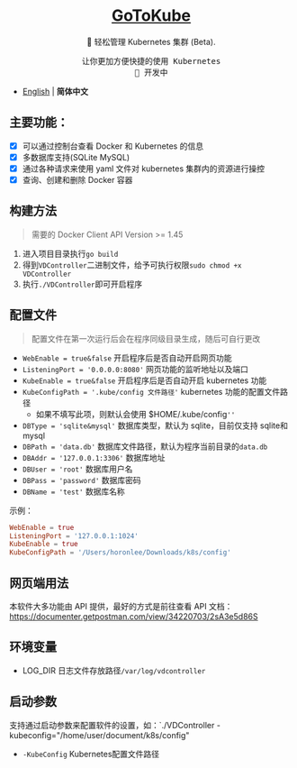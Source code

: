 <h1 align="center">
<a href="https://blog.horonlee.com">GoToKube</a>
</h1>

<p align="center">
🐳 轻松管理 Kubernetes 集群 (Beta).
</p>

<pre align="center">
让你更加方便快捷的使用 Kubernetes
🧪 开发中
</pre>

- [English](./README.en-US.md) | **简体中文**

## 主要功能：
- [x] 可以通过控制台查看 Docker 和 Kubernetes 的信息
- [x] 多数据库支持(SQLite MySQL)
- [x] 通过各种请求来使用 yaml 文件对 kubernetes 集群内的资源进行操控
- [x] 查询、创建和删除 Docker 容器

## 构建方法

> 需要的 Docker Client API Version >= 1.45

1. 进入项目目录执行`go build`
2. 得到`VDController`二进制文件，给予可执行权限`sudo chmod +x VDController`
3. 执行`./VDController`即可开启程序

## 配置文件

> 配置文件在第一次运行后会在程序同级目录生成，随后可自行更改

- `WebEnable = true&false` 开启程序后是否自动开启网页功能
- `ListeningPort = '0.0.0.0:8080'` 网页功能的监听地址以及端口
- `KubeEnable = true&false` 开启程序后是否自动开启 kubernetes 功能
- `KubeConfigPath = '.kube/config 文件路径'` kubernetes 功能的配置文件路径
  - 如果不填写此项，则默认会使用 $HOME/.kube/config`''`
- `DBType = 'sqlite&mysql'` 数据库类型，默认为 sqlite，目前仅支持 sqlite和mysql
- `DBPath = 'data.db'` 数据库文件路径，默认为程序当前目录的`data.db`
- `DBAddr = '127.0.0.1:3306'` 数据库地址
- `DBUser = 'root'` 数据库用户名
- `DBPass = 'password'` 数据库密码
- `DBName = 'test'` 数据库名称

示例：

```toml
WebEnable = true
ListeningPort = '127.0.0.1:1024'
KubeEnable = true
KubeConfigPath = '/Users/horonlee/Downloads/k8s/config'
```

## 网页端用法

本软件大多功能由 API 提供，最好的方式是前往查看 API 文档：https://documenter.getpostman.com/view/34220703/2sA3e5d86S

## 环境变量
- LOG_DIR 日志文件存放路径`/var/log/vdcontroller`

## 启动参数

支持通过启动参数来配置软件的设置，如：`./VDController -kubeconfig="/home/user/document/k8s/config"

- `-KubeConfig` Kubernetes配置文件路径